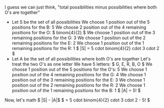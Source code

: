 I guess we can just think, "total possibilities minus possibilities where both O's are together"
<ul>
<li> Let S be the set of all possibilities 
We choose 1 position out of the 5 positions for the B: 5 
We choose 2 position out of the 4 remaining positions for the O: $ binom{4}{2} $ 
We choose 1 position out of the 3 remaining positions for the G: 3 
We choose 1 position out of the 2 remaining positions for the E: 2 
We choose 1 position out of the 1 remaining positions for the R: 1 
$ |S| = 5 cdot binom{4}{2} cdot 3 cdot 2 $
	<li> Let A be the set of all possibilities where both O's are together 
	      Let's treat the two O's as one letter 
	      We have 5 letters: $ G, E, R, B, O $ 
	      We choose 1 position out of the 5 positions for the O's: 5 
	      We choose 1 position out of the 4 remaining positions for the G: 4 
	      We choose 1 position out of the 3 remaining positions for the E: 3 
	      We choose 1 position out of the 2 remaining positions for the R: 2 
	      We choose 1 position out of the 1 remaining positions for the B: 1 
	      $ |A| = 5! $
</ul>
Now, let's math 
$ |S| - |A|$ 
$ = 5 cdot binom{4}{2} cdot 3 cdot 2 - 5! $
